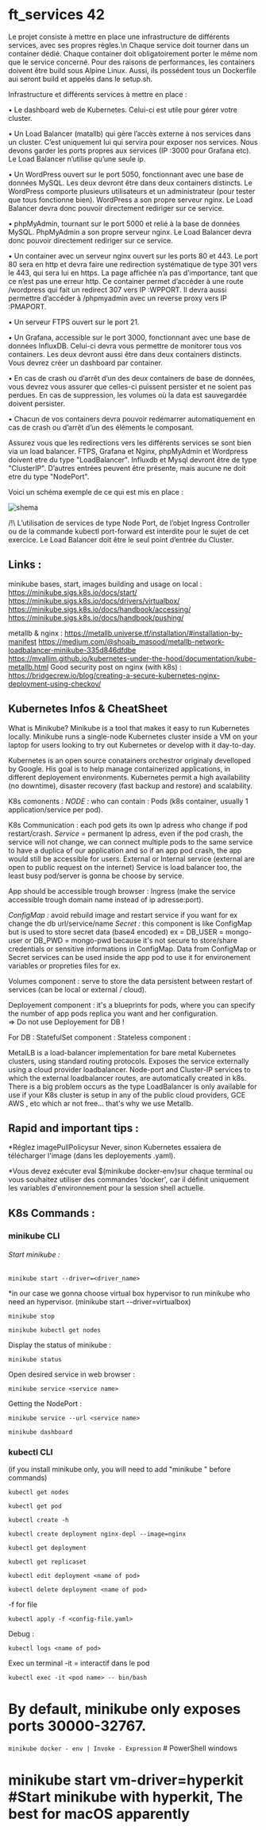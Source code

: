 # ft_services 42

Le projet consiste à mettre en place une infrastructure de différents services, avec ses propres règles.\n
Chaque service doit tourner dans un container dédié.
Chaque container doit obligatoirement porter le même nom que le service concerné.
Pour des raisons de performances, les containers doivent être build sous Alpine Linux.
Aussi, ils possédent tous un Dockerfile aui seront build et appelés dans le setup.sh.

Infrastructure et différents services à mettre en place :

• Le dashboard web de Kubernetes. Celui-ci est utile pour gérer votre cluster.

• Un Load Balancer (matallb) qui gère l’accès externe à nos services dans un cluster.
C’est uniquement lui qui servira pour exposer nos services. 
Nous devons garder les ports propres aux services (IP :3000 pour Grafana etc). 
Le Load Balancer n’utilise qu’une seule ip.

• Un WordPress ouvert sur le port 5050, fonctionnant avec une base de données MySQL. 
Les deux devront être dans deux containers distincts.
Le WordPress comporte plusieurs utilisateurs et un administrateur (pour tester que tous fonctionne bien).
WordPress a son propre serveur nginx.
Le Load Balancer devra donc pouvoir directement rediriger sur ce service.

• phpMyAdmin, tournant sur le port 5000 et relié à la base de données MySQL.
PhpMyAdmin a son propre serveur nginx. 
Le Load Balancer devra donc pouvoir directement rediriger sur ce service.

• Un container avec un serveur nginx ouvert sur les ports 80 et 443. 
Le port 80 sera en http et devra faire une redirection systématique de type 301 vers le 443, qui sera lui en https.
La page affichée n’a pas d’importance, tant que ce n’est pas une erreur http.
Ce container permet d’accéder à une route /wordpress qui fait un redirect 307 vers IP :WPPORT.
Il devra aussi permettre d’accéder à /phpmyadmin avec un reverse proxy vers IP :PMAPORT.

• Un serveur FTPS ouvert sur le port 21. 

• Un Grafana, accessible sur le port 3000, fonctionnant avec une base de données InfluxDB. 
Celui-ci devra vous permettre de monitorer tous vos containers. 
Les deux devront aussi être dans deux containers distincts. 
Vous devrez créer un dashboard par container.

• En cas de crash ou d’arrêt d’un des deux containers de base de données, vous
devrez vous assurer que celles-ci puissent persister et ne soient pas perdues. 
En cas de suppression, les volumes où la data est sauvegardée doivent persister.

• Chacun de vos containers devra pouvoir redémarrer automatiquement en cas de
crash ou d’arrêt d’un des éléments le composant.

Assurez vous que les redirections vers les différents services se sont bien via un load balancer. 
FTPS, Grafana et Nginx, phpMyAdmin et Wordpress doivent etre du type "LoadBalancer". 
Influxdb et Mysql devront être de type "ClusterIP". D’autres entrées
peuvent être présente, mais aucune ne doit etre du type "NodePort".

Voici un schéma exemple de ce qui est mis en place :

![shema](https://github.com/nnieddu/ft_services/blob/main/shema.png)

/!\ L’utilisation de services de type Node Port, de l’objet Ingress
Controller ou de la commande kubectl port-forward est interdite pour le sujet de cet exercice.
Le Load Balancer doit être le seul point d’entrée du Cluster.

## Links :
minikube bases, start, images building and usage on local :
https://minikube.sigs.k8s.io/docs/start/
https://minikube.sigs.k8s.io/docs/drivers/virtualbox/
https://minikube.sigs.k8s.io/docs/handbook/accessing/
https://minikube.sigs.k8s.io/docs/handbook/pushing/

metallb & nginx :
https://metallb.universe.tf/installation/#installation-by-manifest
https://medium.com/@shoaib_masood/metallb-network-loadbalancer-minikube-335d846dfdbe
https://mvallim.github.io/kubernetes-under-the-hood/documentation/kube-metallb.html
Good security post on nginx (with k8s) : https://bridgecrew.io/blog/creating-a-secure-kubernetes-nginx-deployment-using-checkov/ 



## Kubernetes Infos & CheatSheet

What is Minikube?
Minikube is a tool that makes it easy to run Kubernetes locally. Minikube runs a single-node Kubernetes cluster inside a VM on your laptop for users looking to try out Kubernetes or develop with it day-to-day.

Kubernetes is an open source conatainers orchestror originaly develloped by Google.
His goal is to help manage containerized applications, in different deployement environments.
Kubernetes permit a high availability (no downtime), disaster recovery (fast backup and restore) and scalability.

K8s comonents :
*NODE :* who can contain : Pods (k8s container, usually 1 application/service per pod).

K8s Communication : each pod gets its own Ip adress who change if pod restart/crash.
*Service* = permanent Ip adress, even if the pod crash, the service will not change, we can connect multiple pods to the same service to have a duplica
of our application and so if an app pod crash, the app would still be accessible for users.
External or Internal service (external are open to public request on the internet)
Service is load balancer too, the least busy pod/server is gonna be choose by service. 

App should be accessible trough browser : Ingress (make the service accessible trough domain name instead of ip adresse:port).

*ConfigMap :* avoid rebuild image and restart service if you want for ex change the db url/service/name
*Secret :* this component is like ConfigMap but is used to store secret data (base4 encoded) ex = DB_USER = mongo-user or DB_PWD = mongo-pwd
because it's not secure to store/share credentials or sensitive informations in ConfigMap.
Data from ConfigMap or Secret services can be used inside the app pod to use it for environement variables or propreties files for ex.

Volumes component : serve to store the data persistent between restart of services (can be local or external / cloud).

Deployement component : it's a blueprints for pods, where you can specify the number of app pods replica you want and her configuration.  
=> Do not use Deployement for DB !

For DB :
StatefulSet component : 
Stateless component :


MetalLB is a load-balancer implementation for bare metal Kubernetes clusters, using standard routing protocols.
Exposes the service externally using a cloud provider loadbalancer. Node-port and Cluster-IP services to which the external loadbalancer routes, are automatically created in k8s. There is a big problem occurs as the type LoadBalancer is only available for use if your K8s cluster is setup in any of the public cloud providers, GCE AWS , etc which ar not free... that's why we use Metallb.

## Rapid and important tips : 
*Réglez imagePullPolicysur Never, sinon Kubernetes essaiera de télécharger l'image (dans les deployements .yaml).

*Vous devez exécuter eval $(minikube docker-env)sur chaque terminal ou vous souhaitez utiliser des commandes 'docker', car il définit uniquement les variables d'environnement pour la session shell actuelle.

## K8s Commands :
### minikube CLI

###### Start minikube :
```
minikube start --driver=<driver_name>
```
*in our case we gonna choose virtual box hypervisor to run minikube who need an hypervisor. (minikube start --driver=virtualbox)

```
minikube stop
```

```
minikube kubectl get nodes
```

Display the status of minikube :
```
minikube status
```
Open desired service in web browser :
```
minikube service <service name>
```

Getting the NodePort :
```
minikube service --url <service name>
```
```
minikube dashboard
```

### kubectl CLI
(if you install minikube only, you will need to add "minikube " before commands)
```
kubectl get nodes
```

```
kubectl get pod
```


```
kubectl create -h
```
```
kubectl create deployment nginx-depl --image=nginx
```

```
kubectl get deployment
```

```
kubectl get replicaset
```

```
kubectl edit deployment <name of pod>
```

```
kubectl delete deployment <name of pod>
```
-f for file
```
kubectl apply -f <config-file.yaml>
```
Debug : 
```
kubectl logs <name of pod>
```
Exec un terminal -it = interactif dans le pod
```
kubectl exec -it <pod name> -- bin/bash
```

# By default, minikube only exposes ports 30000-32767.

`minikube docker - env | Invoke - Expression` # PowerShell windows
# minikube start vm-driver=hyperkit #Start minikube with hyperkit, The best for macOS apparently
